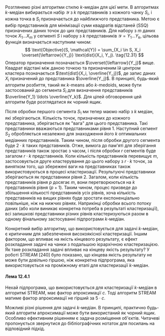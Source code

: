 Розглянемо різні алгоритми стилю $k$-медіан для цієї мети. В алгоритмах $k$-медіан вибирається набір $\mathcal{Y}$ з $k$ представників з кожного чанку $S_i$, і кожна точка в $S_i$ призначається до найближчого представника. Метою є вибір представників для мінімізації суми квадратів відстаней (SSQ) призначених даних точок до цих представників. Для набору з $m$ даних точок $X_1 \ldots X_m$ у сегменті $S$ і набору з $k$ представників $\mathcal{Y} = Y_1 \ldots Y_k$, цільова функція визначається наступним чином:
$$
\text{Objective}(S, \mathcal{Y}) = \sum_{X_i \in S, X_i \overset{\leftarrow}{Y_j}} \text{dist}(X_i, Y_j). \tag{12.31}
$$
Оператор призначення позначається $\overset{\leftarrow}{Y_j}$ вище. Квадрат відстані між даною точкою та призначеним їй центром кластера позначається $\text{dist}(X_i, \overline{Y_j})$, де запис даних $X_i$ призначений до представника $\overline{Y_j}$. В принципі, будь-який алгоритм розбиття, такий як $k$-means або $k$-medoids, може бути застосований до сегмента $S_i$ для визначення представників $\overline{Y_1} \ldots \overline{Y_k}$. Для цілей обговорення цей алгоритм буде розглядатися як чорний ящик.

Після обробки першого сегмента $S_1$ ми тепер маємо набір з $k$ медіан, які зберігаються. Кількість точок, призначених до кожного представника, зберігається як "вага" для цього представника. Такі представники вважаються представниками рівня 1. Наступний сегмент $S_2$ обробляється незалежно для знаходження його $k$ оптимальних медіанних представників. Таким чином, після обробки другого сегмента буде $2 \cdot k$ таких представників. Отже, вимога до пам'яті для зберігання представників також зростає з часом, і після обробки $r$ сегментів буде загалом $r \cdot k$ представників. Коли кількість представників перевищує $m$, застосовується друге кластерування до цього набору з $r \cdot k$ точок, за винятком того, що збережені ваги на представниках також використовуються в процесі кластеризації. Результуючі представники зберігаються як представники рівня 2. Загалом, коли кількість представників рівня $p$ досягає $m$, вони перетворюються на $k$ представників рівня $(p + 1)$. Таким чином, процес призведе до збільшення кількості представників усіх рівнів, хоча кількість представників на вищих рівнях буде зростати експоненціально повільніше, ніж на нижчих рівнях. Наприкінці обробки всього потоку даних (або коли виникає конкретна потреба в результаті кластеризації), всі залишкові представники різних рівнів кластеризуються разом в одному фінальному застосуванні підпрограми $k$-медіан.

Конкретний вибір алгоритму, що використовується для задачі $k$-медіан, є критичним для забезпечення високоякісної кластеризації. Іншим фактором, що впливає на якість кінцевого результату, є ефект розкладання задачі на чанки з подальшою ієрархічною кластеризацією. Як таке розкладання задачі впливає на кінцеву якість результату? У роботі STREAM [240] було показано, що кінцева якість результату не може бути довільно гіршою, ніж конкретна підпрограма, яка використовується на проміжному етапі для кластеризації $k$-медіан.

#### Лема 12.4.1
Нехай підпрограма, що використовується для кластеризації $k$-медіан в алгоритмі STREAM, має фактор апроксимації $c$. Тоді алгоритм STREAM матиме фактор апроксимації не гірший за $5 \cdot c$.

Можливі різні рішення для задачі $k$-медіан. В принципі, практично будь-який алгоритм апроксимації може бути використаний як чорний ящик. Особливо ефективним рішенням є задача розміщення об'єктів. Читачеві пропонується звернутися до бібліографічних нотаток для посилань на відповідний підхід.